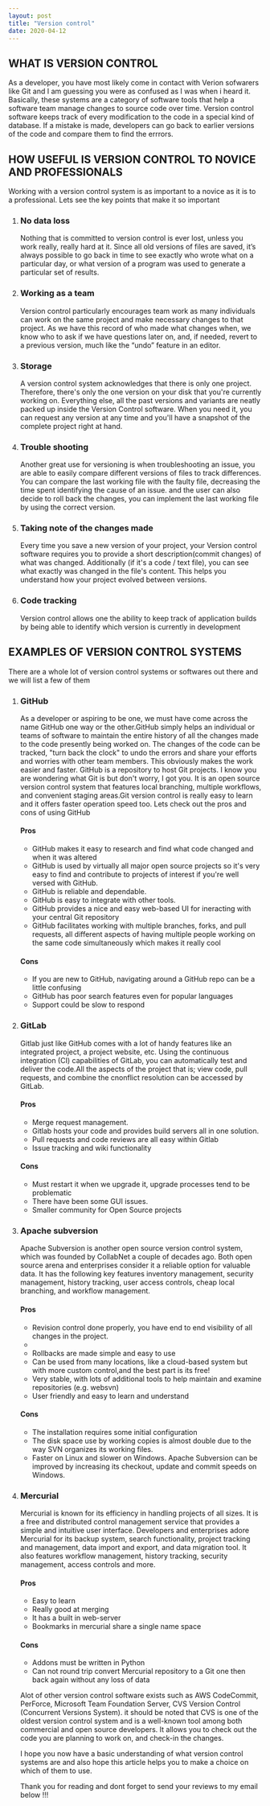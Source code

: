 ```yaml
---
layout: post
title: "Version control"
date: 2020-04-12
---
```

<h2>WHAT IS VERSION CONTROL</h2>
As a developer, you have most likely come in contact with Verion sofwarers like Git and I am guessing you were as confused as I was when i heard it. Basically, these systems are a category of software tools that help a software team manage changes to source code over time. Version control software keeps track of every modification to the code in a special kind of database. If a mistake is made, developers can go back to earlier versions of the code and compare them to find the errrors.

<h2> HOW USEFUL IS VERSION CONTROL TO NOVICE AND PROFESSIONALS</h2>
Working with a version control system is as important to a novice as it is to a professional. Lets see the key points that make it so important
<ol>
  <li><h3>No data loss</h3><p>
    Nothing that is committed to version control is ever lost, unless you work really, really hard at it. Since all old versions of files are saved, it’s always possible to go back in time to see exactly who wrote what on a particular day, or what version of a program was used to generate a particular set of results.</p></li>
  <li><h3>Working as a team</h3> <p>Version control particularly encourages team work as many individuals can work on the same project and make necessary changes to that project. As we have this record of who made what changes when, we know who to ask if we have questions later on, and, if needed, revert to a previous version, much like the “undo” feature in an editor.</p></li>
  <li><h3>Storage</h3>
    <p>A version control system acknowledges that there is only one project. Therefore, there's only the one version on your disk that you're currently working on. Everything else, all the past versions and variants are neatly packed up inside the Version Control software. When you need it, you can request any version at any time and you'll have a snapshot of the complete project right at hand.</p></li>
  <li><h3>Trouble shooting</h3>
    <p>Another great use for versioning is when troubleshooting an issue, you are able to easily compare different versions of files to track differences. You can compare the last working file with the faulty file, decreasing the time spent identifying the cause of an issue. and the user can also decide to roll back the changes, you can implement the last working file by using the correct version.<p></li>
  <li><h3>Taking note of the changes made</h3><p>Every time you save a new version of your project, your Version control software requires you to provide a short description(commit changes) of what was changed. Additionally (if it's a code / text file), you can see what exactly was changed in the file's content. This helps you understand how your project evolved between versions.</p></li>
  <li><h3>Code tracking</h3><p>Version control allows one the ability to keep track of application builds by being able to identify which version is currently in development </p></li>
 </ol>
 <h2>EXAMPLES OF VERSION CONTROL SYSTEMS</h2>
 <p> There are a whole lot of version control systems or softwares out there and we will list a few of them</p>
 <ol>
  <li><h3><p>GitHub</p></h3>
   <p> As a developer or aspiring to be one, we must have come across the name GitHub one way or the other.GitHub simply helps an individual or teams of software to maintain the entire history of all the changes made to the code presently being worked on. The changes of the code can be tracked, "turn back the clock" to undo the errors and share your efforts and worries with other team members. This obviously makes the work easier and faster. 
    GitHub is a repository to host Git projects. I know you are wondering what Git is but don't worry, I got you. It is an open source version control system that features local branching, multiple workflows, and convenient staging areas.Git version control is really easy to learn and it offers faster operation speed too. Lets check out the pros and cons of using GitHub</p></li>
  <h4>Pros</h4>
  <ul>
    <li>GitHub makes it easy to research and find what code changed and when it was altered</li>
    <li>GitHub is used by virtually all major open source projects so it's very easy to find and contribute to projects of interest if you're well versed with GitHub.</li>
    <li>GitHub is reliable and dependable.</li>
    <li>GitHub is easy to integrate with other tools.</li>
    <li>GitHub provides a nice and easy web-based UI for ineracting with your central Git repository</li>
    <li>GitHub facilitates working with multiple branches, forks, and pull requests, all different aspects of having multiple people working on the same code simultaneously which makes it really cool </li>
  </ul>
  <h4>Cons</h4>
  <ul>
    <li>If you are new to GitHub, navigating around a GitHub repo can be a little confusing</li>
    <li>GitHub has poor search features even for popular languages</li>
    <li>Support could be slow to respond</li>
  </ul>
 <li><h3><p>GitLab<p></h3>
   <p>Gitlab just like GitHub comes with a lot of handy features like an integrated project, a project website, etc. Using the continuous integration (CI) capabilities of GitLab, you can automatically test and deliver the code.All the aspects of the project that is; view code, pull requests, and combine the cnonflict resolution can be accessed by GitLab.</p></li>
  
   <h4>Pros</h4>
   <ul>
     <li>Merge request management.</li>
     <li>Gitlab hosts your code and provides build servers all in one solution.</li>
     <li>Pull requests and code reviews are all easy within Gitlab</li>
     <li>Issue tracking and wiki functionality</li>
  </ul>
  <h4>Cons</h4>
  <ul>
    <li>Must restart it when we upgrade it, upgrade processes tend to be problematic</li>
    <li>There have been some GUI issues.</li>
    <li>Smaller community for Open Source projects</li>
  </ul>
 <li><h3><p>Apache subversion</p></h3>
   <p>Apache Subversion is another open source version control system, which was founded by CollabNet a couple of decades ago. Both open source arena and enterprises consider it a reliable option for valuable data.
It has the following key features inventory management, security management, history tracking, user access controls, cheap local branching, and workflow management.</p>
  <h4>Pros</h4>
    <ul>
      <li>Revision control done properly, you have end to end visibility of all changes in the project.<li>
      <li>Rollbacks are made simple and easy to use</li>
      <li>Can be used from many locations, like a cloud-based system but with more custom control,and the best part is its free!</li>
      <li>Very stable, with lots of additional tools to help maintain and examine repositories (e.g. websvn)</li>
      <li>User friendly and easy to learn and understand</li>
    </ul>
 <h4>Cons</h4>
 <ul>
    <li>The installation requires some initial configuration</li>
    <li>
The disk space use by working copies is almost double due to the way SVN organizes its working files.</li>
    <li>Faster on Linux and slower on Windows. Apache Subversion can be improved by increasing its checkout, update and commit speeds on Windows.</li>
 </ul>
<li><h3><p>Mercurial</p></h3></li>
  <p>Mercurial is known for its efficiency in handling projects of all sizes. It is a free and distributed control management service that provides a simple and intuitive user interface.
Developers and enterprises adore Mercurial for its backup system, search functionality, project tracking and management, data import and export, and data migration tool. It also features workflow management, history tracking, security management, access controls and more.</p>
  <h4>Pros</h4>
  <ul>
    <li>Easy to learn</li>
    <li>Really good at merging</li>
    <li>It has a built in web-server</li>
    <li>Bookmarks in mercurial share a single name space</li>
  </ul>
  <h4>Cons</h4>
  <ul>
    <li>Addons must be written in Python</li>
    <li>Can not round trip convert Mercurial repository to a Git one then back again without any loss of data</li>
  </ul>
<p> Alot of other version control software exists such as AWS CodeCommit, PerForce, Microsoft Team Foundation Server, CVS Version Control (Concurrent Versions System). it should be noted that CVS is one of the oldest version control system and is a well-known tool among both commercial and open source developers. It allows you to check out the code you are planning to work on, and check-in the changes.</p>


<p>I hope you now have a basic understanding of what version control systems are and also hope this article helps you to make a choice on which of them to use.</p>


<p>Thank you for reading and dont forget to send your reviews to my email below !!!</p>

  

    
    
 
    
    
    
  
  
      
   

  



